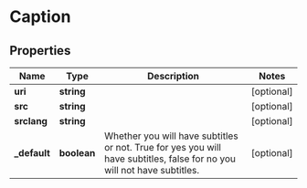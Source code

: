 
# Caption

## Properties

Name | Type | Description | Notes
------------ | ------------- | ------------- | -------------
**uri** | **string** |  |  [optional]
**src** | **string** |  |  [optional]
**srclang** | **string** |  |  [optional]
**_default** | **boolean** | Whether you will have subtitles or not. True for yes you will have subtitles, false for no you will not have subtitles. |  [optional]




